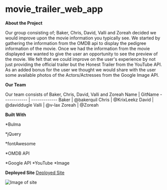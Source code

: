 # movie_trailer_web_app


**About the Project**

Our group consisting of; Baker, Chris, David, Valli and Zoreah decided we would improve upon the movie information you typically see. We started by gathering the information from the OMDB api to display the pedigree information of the movie. Once we had the information from the movie displayed we wanted to give the user an opportunity to see the preview of the movie. We felt that we could improve on the user's experience by not just providing the official trailer but the Honest Trailer from the YouTube API. As an added bonus for the user we thought we would share with the user some available photos of the Actors/Actresses from the Google Image API.

**Our Team**

Our team consists of Baker, Chris, David, Valli and Zoreah
Name | GitName
------------ | -------------
Baker | @bakerquil
Chris | @KrixLeekz
David | @daviddugle
Valli | @v-lax
Zoreah | @Zoreah

**Built With**

*Bulma

*jQuery

*fontAwesome

*OMDB API

*Google API
    *YouTube
    *Image
    
**Deployed Site**
[Deployed Site](https://v-lax.github.io/movie_trailer_web_app/index.html)



![Image of site]()